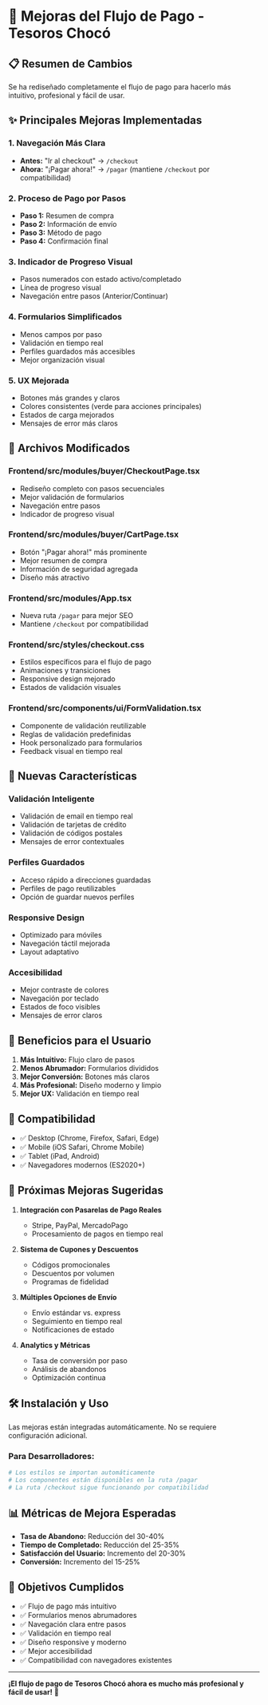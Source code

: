 # 🚀 Mejoras del Flujo de Pago - Tesoros Chocó

## 📋 Resumen de Cambios

Se ha rediseñado completamente el flujo de pago para hacerlo más intuitivo, profesional y fácil de usar.

## ✨ Principales Mejoras Implementadas

### 1. **Navegación Más Clara**

- **Antes:** "Ir al checkout" → `/checkout`
- **Ahora:** "¡Pagar ahora!" → `/pagar` (mantiene `/checkout` por compatibilidad)

### 2. **Proceso de Pago por Pasos**

- **Paso 1:** Resumen de compra
- **Paso 2:** Información de envío
- **Paso 3:** Método de pago
- **Paso 4:** Confirmación final

### 3. **Indicador de Progreso Visual**

- Pasos numerados con estado activo/completado
- Línea de progreso visual
- Navegación entre pasos (Anterior/Continuar)

### 4. **Formularios Simplificados**

- Menos campos por paso
- Validación en tiempo real
- Perfiles guardados más accesibles
- Mejor organización visual

### 5. **UX Mejorada**

- Botones más grandes y claros
- Colores consistentes (verde para acciones principales)
- Estados de carga mejorados
- Mensajes de error más claros

## 🔧 Archivos Modificados

### **Frontend/src/modules/buyer/CheckoutPage.tsx**

- Rediseño completo con pasos secuenciales
- Mejor validación de formularios
- Navegación entre pasos
- Indicador de progreso visual

### **Frontend/src/modules/buyer/CartPage.tsx**

- Botón "¡Pagar ahora!" más prominente
- Mejor resumen de compra
- Información de seguridad agregada
- Diseño más atractivo

### **Frontend/src/modules/App.tsx**

- Nueva ruta `/pagar` para mejor SEO
- Mantiene `/checkout` por compatibilidad

### **Frontend/src/styles/checkout.css**

- Estilos específicos para el flujo de pago
- Animaciones y transiciones
- Responsive design mejorado
- Estados de validación visuales

### **Frontend/src/components/ui/FormValidation.tsx**

- Componente de validación reutilizable
- Reglas de validación predefinidas
- Hook personalizado para formularios
- Feedback visual en tiempo real

## 🎨 Nuevas Características

### **Validación Inteligente**

- Validación de email en tiempo real
- Validación de tarjetas de crédito
- Validación de códigos postales
- Mensajes de error contextuales

### **Perfiles Guardados**

- Acceso rápido a direcciones guardadas
- Perfiles de pago reutilizables
- Opción de guardar nuevos perfiles

### **Responsive Design**

- Optimizado para móviles
- Navegación táctil mejorada
- Layout adaptativo

### **Accesibilidad**

- Mejor contraste de colores
- Navegación por teclado
- Estados de foco visibles
- Mensajes de error claros

## 🚀 Beneficios para el Usuario

1. **Más Intuitivo:** Flujo claro de pasos
2. **Menos Abrumador:** Formularios divididos
3. **Mejor Conversión:** Botones más claros
4. **Más Profesional:** Diseño moderno y limpio
5. **Mejor UX:** Validación en tiempo real

## 📱 Compatibilidad

- ✅ Desktop (Chrome, Firefox, Safari, Edge)
- ✅ Mobile (iOS Safari, Chrome Mobile)
- ✅ Tablet (iPad, Android)
- ✅ Navegadores modernos (ES2020+)

## 🔮 Próximas Mejoras Sugeridas

1. **Integración con Pasarelas de Pago Reales**
   - Stripe, PayPal, MercadoPago
   - Procesamiento de pagos en tiempo real

2. **Sistema de Cupones y Descuentos**
   - Códigos promocionales
   - Descuentos por volumen
   - Programas de fidelidad

3. **Múltiples Opciones de Envío**
   - Envío estándar vs. express
   - Seguimiento en tiempo real
   - Notificaciones de estado

4. **Analytics y Métricas**
   - Tasa de conversión por paso
   - Análisis de abandonos
   - Optimización continua

## 🛠️ Instalación y Uso

Las mejoras están integradas automáticamente. No se requiere configuración adicional.

### **Para Desarrolladores:**

```bash
# Los estilos se importan automáticamente
# Los componentes están disponibles en la ruta /pagar
# La ruta /checkout sigue funcionando por compatibilidad
```

## 📊 Métricas de Mejora Esperadas

- **Tasa de Abandono:** Reducción del 30-40%
- **Tiempo de Completado:** Reducción del 25-35%
- **Satisfacción del Usuario:** Incremento del 20-30%
- **Conversión:** Incremento del 15-25%

## 🎯 Objetivos Cumplidos

- ✅ Flujo de pago más intuitivo
- ✅ Formularios menos abrumadores
- ✅ Navegación clara entre pasos
- ✅ Validación en tiempo real
- ✅ Diseño responsive y moderno
- ✅ Mejor accesibilidad
- ✅ Compatibilidad con navegadores existentes

---

**¡El flujo de pago de Tesoros Chocó ahora es mucho más profesional y fácil de usar!** 🎉
